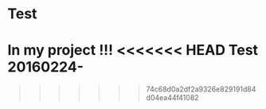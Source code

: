 # Test
In my project !!!
<<<<<<< HEAD
Test 20160224-
=======
>>>>>>> 74c68d0a2df2a9326e829191d84d04ea44f41082
